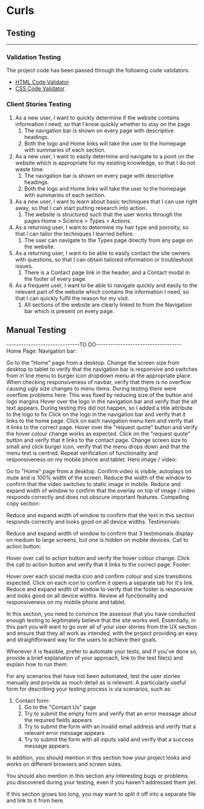 # Curls

## Testing
---

### Validation Testing
The project code has been passed through the following code validators:
* [HTML Code Validator](https://validator.w3.org/)
* [CSS Code Validator](https://jigsaw.w3.org/css-validator/)

### Client Stories Testing
1. As a new user, I want to quickly determine if the website contains information I need, so that I know quickly whether to stay on the page.
    1. The navigation bar is shown on every page with descriptive headings.
    2. Both the logo and Home links will take the user to the homepage with summaries of each section.
2. As a new user, I want to easily determine and navigate to a point on the website which is appropriate for my existing knowledge, so that I do not waste time.
    1. The navigation bar is shown on every page with descriptive headings.
    2. Both the logo and Home links will take the user to the homepage with summaries of each section.
3. As a new user, I want to learn about basic techniques that I can use right away, so that I can start putting research into action.
    1. The website is structured such that the user works through the pages Home > Science > Types > Actions.
4. As a returning user, I want to determine my hair type and porosity, so that I can tailor the techniques I learned before.
    1. The user can navigate to the Types page directly from any page on the website.
5. As a returning user, I want to be able to easily contact the site owners with questions, so that I can obtain tailored information or troubleshoot issues.
    1. There is a Contact page link in the header, and a Contact modal in the footer of every page.
6. As a frequent user, I want to be able to navigate quickly and easily to the relevant part of the website which contains the information I need, so that I can quickly fulfil the reason for my visit.
    1. All sections of the website are clearly linked to from the Navigation bar which is present on every page.

## Manual Testing

------------------------------TO DO----------------------------------- <br>
Home Page:
Navigation bar:

Go to the "Home" page from a desktop.
Change the screen size from desktop to tablet to verify that the navigation bar is responsive and switches from in line menu to burger icon dropdown menu at the appropriate place.
When checking responsiveness of navbar, verify that there is no overflow causing ugly size changes to menu items. During testing there were overflow problems here. This was fixed by reducing size of the button and logo margins
Hover over the logo in the navigation bar and verify that the alt text appears. During testing this did not happen, so I added a title attribute to the logo to fix
Click on the logo in the navigation bar and verify that it links to the home page.
Click on each navigation menu item and verify that it links to the correct page.
Hover over the "request quote" button and verify the hover colour change works as expected.
Click on the "request quote" button and verify that it links to the contact page.
Change screen size to small and click burger icon, verify that the menu drops down and that the menu text is centred.
Repeat verification of functionality and responsiveness on my mobile phone and tablet.
Hero image / video:

Go to "Home" page from a desktop.
Confirm video is visible, autoplays on mute and is 100% width of the screen.
Reduce the width of the window to confirm that the video switches to static image in mobile.
Reduce and expand width of window to confirm that the overlay on top of image / video responds correctly and does not obscure important features.
Compelling copy section:

Reduce and expand width of window to confirm that the text in this section responds correctly and looks good on all device widths.
Testimonials:

Reduce and expand width of window to confirm that 3 testimonials display on medium to large screens, but one is hidden on mobile devices.
Call to action button:

Hover over call to action button and verify the hover colour change.
Click the call to action button and verify that it links to the correct page.
Footer:

Hover over each social media icon and confirm colour and size transitions expected.
Click on each icon to confirm it opens a separate tab for it's link.
Reduce and expand width of window to verify that the footer is responsive and looks good on all device widths.
Review all functionality and responsiveness on my mobile phone and tablet.

In this section, you need to convince the assessor that you have conducted enough testing to legitimately believe that the site works well. Essentially, in this part you will want to go over all of your user stories from the UX section and ensure that they all work as intended, with the project providing an easy and straightforward way for the users to achieve their goals.

Whenever it is feasible, prefer to automate your tests, and if you've done so, provide a brief explanation of your approach, link to the test file(s) and explain how to run them.

For any scenarios that have not been automated, test the user stories manually and provide as much detail as is relevant. A particularly useful form for describing your testing process is via scenarios, such as:

1. Contact form:
    1. Go to the "Contact Us" page
    2. Try to submit the empty form and verify that an error message about the required fields appears
    3. Try to submit the form with an invalid email address and verify that a relevant error message appears
    4. Try to submit the form with all inputs valid and verify that a success message appears.

In addition, you should mention in this section how your project looks and works on different browsers and screen sizes.

You should also mention in this section any interesting bugs or problems you discovered during your testing, even if you haven't addressed them yet.

If this section grows too long, you may want to split it off into a separate file and link to it from here.
